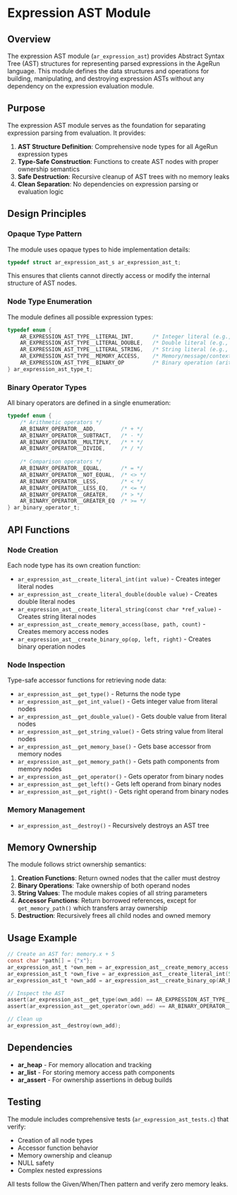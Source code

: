 # Expression AST Module

## Overview

The expression AST module (`ar_expression_ast`) provides Abstract Syntax Tree (AST) structures for representing parsed expressions in the AgeRun language. This module defines the data structures and operations for building, manipulating, and destroying expression ASTs without any dependency on the expression evaluation module.

## Purpose

The expression AST module serves as the foundation for separating expression parsing from evaluation. It provides:

1. **AST Structure Definition**: Comprehensive node types for all AgeRun expression types
2. **Type-Safe Construction**: Functions to create AST nodes with proper ownership semantics
3. **Safe Destruction**: Recursive cleanup of AST trees with no memory leaks
4. **Clean Separation**: No dependencies on expression parsing or evaluation logic

## Design Principles

### Opaque Type Pattern

The module uses opaque types to hide implementation details:

```c
typedef struct ar_expression_ast_s ar_expression_ast_t;
```

This ensures that clients cannot directly access or modify the internal structure of AST nodes.

### Node Type Enumeration

The module defines all possible expression types:

```c
typedef enum {
    AR_EXPRESSION_AST_TYPE__LITERAL_INT,      /* Integer literal (e.g., 42, -10) */
    AR_EXPRESSION_AST_TYPE__LITERAL_DOUBLE,   /* Double literal (e.g., 3.14, -2.5) */
    AR_EXPRESSION_AST_TYPE__LITERAL_STRING,   /* String literal (e.g., "hello") */
    AR_EXPRESSION_AST_TYPE__MEMORY_ACCESS,    /* Memory/message/context access */
    AR_EXPRESSION_AST_TYPE__BINARY_OP         /* Binary operation (arithmetic or comparison) */
} ar_expression_ast_type_t;
```

### Binary Operator Types

All binary operators are defined in a single enumeration:

```c
typedef enum {
    /* Arithmetic operators */
    AR_BINARY_OPERATOR__ADD,        /* + */
    AR_BINARY_OPERATOR__SUBTRACT,   /* - */
    AR_BINARY_OPERATOR__MULTIPLY,   /* * */
    AR_BINARY_OPERATOR__DIVIDE,     /* / */
    
    /* Comparison operators */
    AR_BINARY_OPERATOR__EQUAL,      /* = */
    AR_BINARY_OPERATOR__NOT_EQUAL,  /* <> */
    AR_BINARY_OPERATOR__LESS,       /* < */
    AR_BINARY_OPERATOR__LESS_EQ,    /* <= */
    AR_BINARY_OPERATOR__GREATER,    /* > */
    AR_BINARY_OPERATOR__GREATER_EQ  /* >= */
} ar_binary_operator_t;
```

## API Functions

### Node Creation

Each node type has its own creation function:

- `ar_expression_ast__create_literal_int(int value)` - Creates integer literal nodes
- `ar_expression_ast__create_literal_double(double value)` - Creates double literal nodes
- `ar_expression_ast__create_literal_string(const char *ref_value)` - Creates string literal nodes
- `ar_expression_ast__create_memory_access(base, path, count)` - Creates memory access nodes
- `ar_expression_ast__create_binary_op(op, left, right)` - Creates binary operation nodes

### Node Inspection

Type-safe accessor functions for retrieving node data:

- `ar_expression_ast__get_type()` - Returns the node type
- `ar_expression_ast__get_int_value()` - Gets integer value from literal nodes
- `ar_expression_ast__get_double_value()` - Gets double value from literal nodes
- `ar_expression_ast__get_string_value()` - Gets string value from literal nodes
- `ar_expression_ast__get_memory_base()` - Gets base accessor from memory nodes
- `ar_expression_ast__get_memory_path()` - Gets path components from memory nodes
- `ar_expression_ast__get_operator()` - Gets operator from binary nodes
- `ar_expression_ast__get_left()` - Gets left operand from binary nodes
- `ar_expression_ast__get_right()` - Gets right operand from binary nodes

### Memory Management

- `ar_expression_ast__destroy()` - Recursively destroys an AST tree

## Memory Ownership

The module follows strict ownership semantics:

1. **Creation Functions**: Return owned nodes that the caller must destroy
2. **Binary Operations**: Take ownership of both operand nodes
3. **String Values**: The module makes copies of all string parameters
4. **Accessor Functions**: Return borrowed references, except for `get_memory_path()` which transfers array ownership
5. **Destruction**: Recursively frees all child nodes and owned memory

## Usage Example

```c
// Create an AST for: memory.x + 5
const char *path[] = {"x"};
ar_expression_ast_t *own_mem = ar_expression_ast__create_memory_access("memory", path, 1);
ar_expression_ast_t *own_five = ar_expression_ast__create_literal_int(5);
ar_expression_ast_t *own_add = ar_expression_ast__create_binary_op(AR_BINARY_OPERATOR__ADD, own_mem, own_five);

// Inspect the AST
assert(ar_expression_ast__get_type(own_add) == AR_EXPRESSION_AST_TYPE__BINARY_OP);
assert(ar_expression_ast__get_operator(own_add) == AR_BINARY_OPERATOR__ADD);

// Clean up
ar_expression_ast__destroy(own_add);
```

## Dependencies

- **ar_heap** - For memory allocation and tracking
- **ar_list** - For storing memory access path components
- **ar_assert** - For ownership assertions in debug builds

## Testing

The module includes comprehensive tests (`ar_expression_ast_tests.c`) that verify:

- Creation of all node types
- Accessor function behavior
- Memory ownership and cleanup
- NULL safety
- Complex nested expressions

All tests follow the Given/When/Then pattern and verify zero memory leaks.